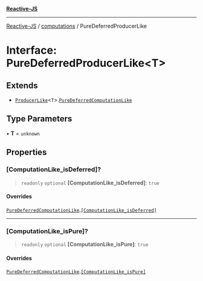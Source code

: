 [**Reactive-JS**](../../README.md)

***

[Reactive-JS](../../README.md) / [computations](../README.md) / PureDeferredProducerLike

# Interface: PureDeferredProducerLike\<T\>

## Extends

- [`ProducerLike`](ProducerLike.md)\<`T`\>.[`PureDeferredComputationLike`](PureDeferredComputationLike.md)

## Type Parameters

• **T** = `unknown`

## Properties

### \[ComputationLike\_isDeferred\]?

> `readonly` `optional` **\[ComputationLike\_isDeferred\]**: `true`

#### Overrides

[`PureDeferredComputationLike`](PureDeferredComputationLike.md).[`[ComputationLike_isDeferred]`](PureDeferredComputationLike.md#computationlike_isdeferred)

***

### \[ComputationLike\_isPure\]?

> `readonly` `optional` **\[ComputationLike\_isPure\]**: `true`

#### Overrides

[`PureDeferredComputationLike`](PureDeferredComputationLike.md).[`[ComputationLike_isPure]`](PureDeferredComputationLike.md#computationlike_ispure)
